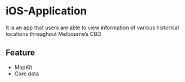 # iOS-Application
It is an app that users are able to view information of various historical locations throughout Melbourne’s CBD
## Feature
* MapKit
* Core data
